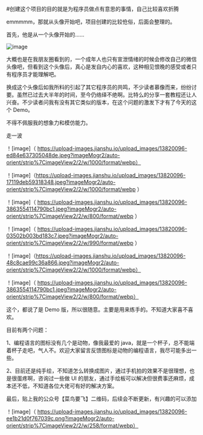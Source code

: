 #创建这个项目的目的就是为程序员做点有意思的事情，自己比较喜欢折腾


emmmmm，那就从头像开始吧，项目创建的比较伧俗，后面会整理的。

首先，他是从一个头像开始的......

![image](https://upload-images.jianshu.io/upload_images/13820096-dc810ac061cac197)

大概也是在我朋友圈看到的，一个成年人也只有宣泄情绪的时候会修改自己的微信头像吧，但看到这个头像后，真心是发自内心的喜欢，这种相见恨晚的感受或者只有程序员才能理解吧。

换成这个头像后如我所料的引起了其它程序员的共鸣，不少读者慕像而来，纷纷讨要。虽然已过去大半年的时间，至今仍络绎不绝啊。比特么的分享一套教程还让人兴奋。不少读者问我有没有其它类似的版本，在这个问题的激发下才有了今天的这个 Demo。

不得不佩服我的想象力和模仿能力。

走一波

！[image]（ https://upload-images.jianshu.io/upload_images/13820096-ed84e637305048de.jpeg?imageMogr2/auto-orient/strip%7CimageView2/2/w/1000/format/webp）

！[image]（https://upload-images.jianshu.io/upload_images/13820096-17119deb59318348.jpeg?imageMogr2/auto-orient/strip%7CimageView2/2/w/1000/format/webp ）

！[image]（ https://upload-images.jianshu.io/upload_images/13820096-3863554114790bc1.jpeg?imageMogr2/auto-orient/strip%7CimageView2/2/w/800/format/webp ）

！[image]（ https://upload-images.jianshu.io/upload_images/13820096-03502b003bd183c7.jpeg?imageMogr2/auto-orient/strip%7CimageView2/2/w/990/format/webp ）

！[image]（https://upload-images.jianshu.io/upload_images/13820096-48c8cae99c36a866.jpeg?imageMogr2/auto-orient/strip%7CimageView2/2/w/1000/format/webp）

！[image]（ https://upload-images.jianshu.io/upload_images/13820096-3863554114790bc1.jpeg?imageMogr2/auto-orient/strip%7CimageView2/2/w/800/format/webp）

这个，都说了是 Demo 版，所以很随意。主要是用来练手的。不知道大家喜不喜欢。

目前有两个问题：

1、编程语言的图标没有几个是动物，像我最爱的 java，就是一个杯子，总不能端着杯子走吧，气人不。欢迎大家留言反馈图标是动物的编程语言，我尽可能多出一些。

2、目前还是纯手绘，不知道怎么转换成图片，通过手机拍的效果不是很理想，也是很蛋疼啊，咨询过一些做 UI 的朋友，通过手绘板可以解决但很费事还麻烦，成本还不低，不知道各位大佬可有好的解决方案。

最后，贴上我的公众号【菜鸟要飞】二维码，后续会不断更新，有兴趣的可以添加


！[image]（ https://upload-images.jianshu.io/upload_images/13820096-ee1b21d0f767039c.png?imageMogr2/auto-orient/strip%7CimageView2/2/w/258/format/webp）



